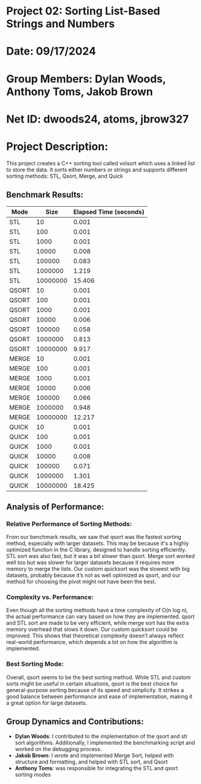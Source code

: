 # Project 02: Sorting List-Based Strings and Numbers
# Date: 09/17/2024
# Group Members: Dylan Woods, Anthony Toms, Jakob Brown
# Net ID: dwoods24, atoms, jbrow327
# Project Description:
This project creates a C++ sorting tool called volsort which uses a linked
list to store the data. It sorts either numbers or strings and supports different sorting methods: STL, Qsort, Merge, and Quick

## Benchmark Results:

| Mode    | Size       | Elapsed Time (seconds)  |
|---------|------------|-------------------------|
| STL     | 10         | 0.001                   | 
| STL     | 100        | 0.001                   | 
| STL     | 1000       | 0.001                   | 
| STL     | 10000      | 0.008                   | 
| STL     | 100000     | 0.083                   | 
| STL     | 1000000    | 1.219                   | 
| STL     | 10000000   | 15.406                  |
| QSORT   | 10         | 0.001                   | 
| QSORT   | 100        | 0.001                   | 
| QSORT   | 1000       | 0.001                   | 
| QSORT   | 10000      | 0.006                   | 
| QSORT   | 100000     | 0.058                   | 
| QSORT   | 1000000    | 0.813                   | 
| QSORT   | 10000000   | 9.917                   |
| MERGE   | 10         | 0.001                   | 
| MERGE   | 100        | 0.001                   | 
| MERGE   | 1000       | 0.001                   | 
| MERGE   | 10000      | 0.006                   | 
| MERGE   | 100000     | 0.066                   | 
| MERGE   | 1000000    | 0.948                   | 
| MERGE   | 10000000   | 12.217                  |
| QUICK   | 10         | 0.001                   | 
| QUICK   | 100        | 0.001                   | 
| QUICK   | 1000       | 0.001                   | 
| QUICK   | 10000      | 0.008                   | 
| QUICK   | 100000     | 0.071                   | 
| QUICK   | 1000000    | 1.301                   | 
| QUICK   | 10000000   | 18.425                  |

## Analysis of Performance:

### Relative Performance of Sorting Methods:
From our benchmark results, we saw that qsort was the fastest sorting method, especially with larger datasets. This may be because it's a highly optimized function in the C library, designed to handle sorting efficiently. STL sort was also fast, but it was a bit slower than qsort. Merge sort worked well too but was slower for larger datasets because it requires more memory to merge the lists. Our custom quicksort was the slowest with big datasets, probably because it’s not as well optimized as qsort, and our method for choosing the pivot might not have been the best.

### Complexity vs. Performance:
Even though all the sorting methods have a time complexity of O(n log n), the actual performance can vary based on how they are implemented. qsort and STL sort are made to be very efficient, while merge sort has the extra memory overhead that slows it down. Our custom quicksort could be improved. This shows that theoretical complexity doesn't always reflect real-world performance, which depends a lot on how the algorithm is implemented.

### Best Sorting Mode:
Overall, qsort seems to be the best sorting method. While STL and custom sorts might be useful in certain situations, qsort is the best choice for general-purpose sorting because of its speed and simplicity. It strikes a good balance between performance and ease of implementation, making it a great option for large datasets.

## Group Dynamics and Contributions:
- **Dylan Woods**: I contributed to the implementation of the qsort and stl sort algorithms. Additionally, I implemented the benchmarking script and worked on the debugging process.
- **Jakob Brown**: I wrote and implemented Merge Sort, helped with structure and formatting, and helped with STL sort, and Qsort
- **Anthony Toms**: was responsible for integrating the STL and qsort sorting modes 


